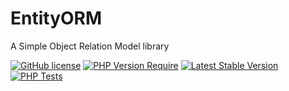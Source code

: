 # EntityORM
A Simple Object Relation Model library

[![GitHub license](https://img.shields.io/badge/license-MIT-blue.svg)](https://raw.githubusercontent.com/Porthorian/entity-orm/main/LICENSE)
[![PHP Version Require](http://poser.pugx.org/porthorian/entity-orm/require/php)](https://packagist.org/packages/porthorian/entity-orm)
[![Latest Stable Version](http://poser.pugx.org/porthorian/entity-orm/v)](https://packagist.org/packages/porthorian/entity-orm)
[![PHP Tests](https://github.com/Porthorian/entity-orm/actions/workflows/php.yaml/badge.svg?branch=main)](https://github.com/Porthorian/entity-orm/actions/workflows/php.yaml)
